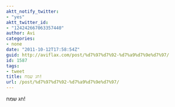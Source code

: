 ```yaml
---
aktt_notify_twitter:
- "yes"
aktt_twitter_id:
- "124242667063357440"
author: Avi
categories:
- none
date: "2011-10-12T17:58:54Z"
guid: http://aviflax.com/post/%d7%97%d7%92-%d7%a9%d7%9e%d7%97/
id: 1587
tags:
- tweet
title: חג שמח!
url: /post/%d7%97%d7%92-%d7%a9%d7%9e%d7%97/
---
```

חג שמח!